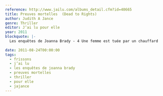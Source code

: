```yaml
---
reference: http://www.jailu.com/albums_detail.cfm?id=40665
title: Preuves mortelles  (Dead to Rights)
author: Judith A Jance
genre: Thriller
editor: J’ai lu pour elle
year: 2011
blockquote: |-
  Les enquêtes de Joanna Brady - 4 Une femme est tuée par un chauffard le soir de son dix-neuvième anniversaire de mariage. Un an plus tard, c’est le chauffard lui-même qui est retrouvé mort, assassiné. Le suspect idéal est évidemment le veuf éploré. Seule Joanna Brady, la shérif du comté, croit en son innocence et décide de suivre plusieurs pistes. Elle est bien placée pour savoir que la vérité n’est pas toujours évidente. Mais son jugement personnel n’est-il pas troublé par le souvenir de son récent veuvage ? Entre un contexte familial difficile, ses sentiments naissants pour cet homme et la recherche du vrai coupable, elle a du pain sur la planche.
  
date: 2011-08-24T00:00:00
tags:
  - frissons
  - j’ai lu
  - les enquêtes de joanna brady
  - preuves mortelles
  - thriller
  - pour elle
  - jajance
---
```

